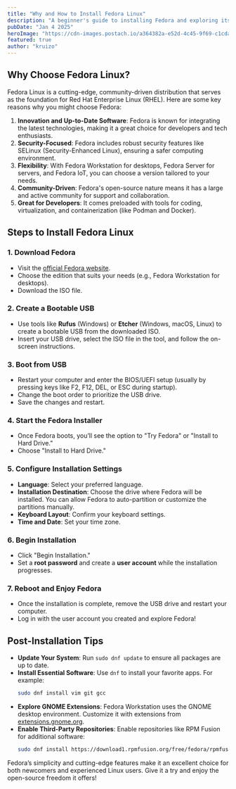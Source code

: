 ```yaml
---
title: "Why and How to Install Fedora Linux"
description: "A beginner's guide to installing Fedora and exploring its benefits"
pubDate: "Jan 4 2025"
heroImage: "https://cdn-images.postach.io/a364382a-e52d-4c45-9f69-c1cdaa7b5946/7015f120-0f6a-44c4-acf3-928d3ae148d7/877bbebc-5e8a-427e-b7a1-c625a4bf6cce.jpg"
featured: true
author: "kruizo"
---
```


## Why Choose Fedora Linux?

Fedora Linux is a cutting-edge, community-driven distribution that serves as the foundation for Red Hat Enterprise Linux (RHEL). Here are some key reasons why you might choose Fedora:

1. **Innovation and Up-to-Date Software**: Fedora is known for integrating the latest technologies, making it a great choice for developers and tech enthusiasts.
2. **Security-Focused**: Fedora includes robust security features like SELinux (Security-Enhanced Linux), ensuring a safer computing environment.
3. **Flexibility**: With Fedora Workstation for desktops, Fedora Server for servers, and Fedora IoT, you can choose a version tailored to your needs.
4. **Community-Driven**: Fedora's open-source nature means it has a large and active community for support and collaboration.
5. **Great for Developers**: It comes preloaded with tools for coding, virtualization, and containerization (like Podman and Docker).

## Steps to Install Fedora Linux

### 1. Download Fedora

- Visit the [official Fedora website](https://getfedora.org/).
- Choose the edition that suits your needs (e.g., Fedora Workstation for desktops).
- Download the ISO file.

### 2. Create a Bootable USB

- Use tools like **Rufus** (Windows) or **Etcher** (Windows, macOS, Linux) to create a bootable USB from the downloaded ISO.
- Insert your USB drive, select the ISO file in the tool, and follow the on-screen instructions.

### 3. Boot from USB

- Restart your computer and enter the BIOS/UEFI setup (usually by pressing keys like F2, F12, DEL, or ESC during startup).
- Change the boot order to prioritize the USB drive.
- Save the changes and restart.

### 4. Start the Fedora Installer

- Once Fedora boots, you’ll see the option to "Try Fedora" or "Install to Hard Drive."
- Choose "Install to Hard Drive."

### 5. Configure Installation Settings

- **Language**: Select your preferred language.
- **Installation Destination**: Choose the drive where Fedora will be installed. You can allow Fedora to auto-partition or customize the partitions manually.
- **Keyboard Layout**: Confirm your keyboard settings.
- **Time and Date**: Set your time zone.

### 6. Begin Installation

- Click "Begin Installation."
- Set a **root password** and create a **user account** while the installation progresses.

### 7. Reboot and Enjoy Fedora

- Once the installation is complete, remove the USB drive and restart your computer.
- Log in with the user account you created and explore Fedora!

## Post-Installation Tips

- **Update Your System**: Run `sudo dnf update` to ensure all packages are up to date.
- **Install Essential Software**: Use `dnf` to install your favorite apps. For example:
  ```bash
  sudo dnf install vim git gcc
  ```
- **Explore GNOME Extensions**: Fedora Workstation uses the GNOME desktop environment. Customize it with extensions from [extensions.gnome.org](https://extensions.gnome.org/).
- **Enable Third-Party Repositories**: Enable repositories like RPM Fusion for additional software:
  ```bash
  sudo dnf install https://download1.rpmfusion.org/free/fedora/rpmfusion-free-release-$(rpm -E %fedora).noarch.rpm
  ```

Fedora’s simplicity and cutting-edge features make it an excellent choice for both newcomers and experienced Linux users. Give it a try and enjoy the open-source freedom it offers!
